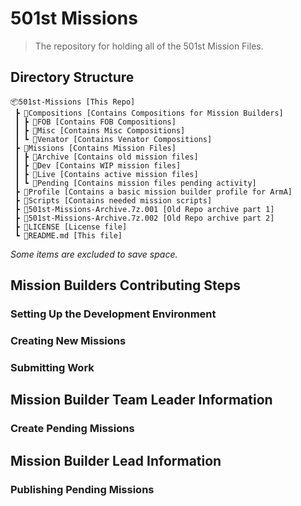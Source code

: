 # 501st Missions

> The repository for holding all of the 501st Mission Files.

## Directory Structure

```
📦501st-Missions [This Repo]
 ┣ 📂Compositions [Contains Compositions for Mission Builders]
 ┃ ┣ 📂FOB [Contains FOB Compositions]
 ┃ ┣ 📂Misc [Contains Misc Compositions]
 ┃ ┗ 📂Venator [Contains Venator Compositions]
 ┣ 📂Missions [Contains Mission Files]
 ┃ ┣ 📂Archive [Contains old mission files]
 ┃ ┣ 📂Dev [Contains WIP mission files]
 ┃ ┣ 📂Live [Contains active mission files]
 ┃ ┗ 📂Pending [Contains mission files pending activity]
 ┣ 📂Profile [Contains a basic mission builder profile for ArmA]
 ┣ 📂Scripts [Contains needed mission scripts]
 ┣ 📜501st-Missions-Archive.7z.001 [Old Repo archive part 1]
 ┣ 📜501st-Missions-Archive.7z.002 [Old Repo archive part 2]
 ┣ 📜LICENSE [License file]
 ┗ 📜README.md [This file]
```

*Some items are excluded to save space.*

## Mission Builders Contributing Steps

### Setting Up the Development Environment

### Creating New Missions

### Submitting Work

## Mission Builder Team Leader Information

### Create Pending Missions

## Mission Builder Lead Information

### Publishing Pending Missions